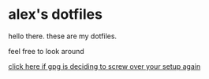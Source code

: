 # alex's dotfiles
hello there. these are my dotfiles.

feel free to look around

[click here if gpg is deciding to screw over your setup again](https://github.com/areyoualex/dotfiles/blob/master/about-gpg.md)
